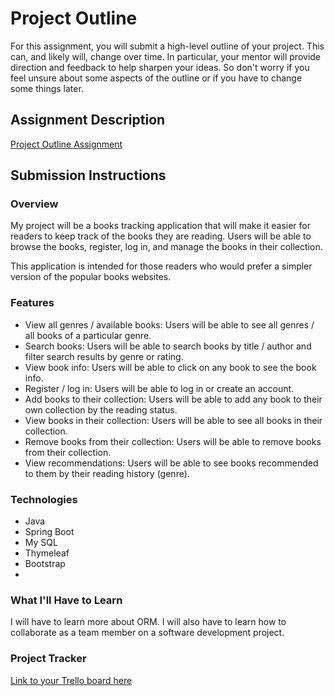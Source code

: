 # Project Outline
For this assignment, you will submit a high-level outline of your project. This can, and likely will, change over time. In particular, your mentor will provide direction and feedback to help sharpen your ideas. So don't worry if you feel unsure about some aspects of the outline or if you have to change some things later.

## Assignment Description
[Project Outline Assignment](https://education.launchcode.org/liftoff/modules/assignments/project-outline)

## Submission Instructions

### Overview

My project will be a books tracking application that will make it easier for readers to keep track of the books they are reading. Users will be able to browse the books, register, log in, and manage the books in their collection.

This application is intended for those readers who would prefer a simpler version of the popular books websites.

### Features

* View all genres / available books: Users will be able to see all genres / all books of a particular genre.
* Search books: Users will be able to search books by title / author and filter search results by genre or rating.
* View book info: Users will be able to click on any book to see the book info.
* Register / log in: Users will be able to log in or create an account.
* Add books to their collection: Users will be able to add any book to their own collection by the reading status.
* View books in their collection: Users will be able to see all books in their collection.
* Remove books from their collection: Users will be able to remove books from their collection.
* View recommendations: Users will be able to see books recommended to them by their reading history (genre).

### Technologies

* Java
* Spring Boot
* My SQL
* Thymeleaf
* Bootstrap
* 
### What I'll Have to Learn

I will have to learn more about ORM. I will also have to learn how to collaborate as a team member on a software development project.

### Project Tracker

[Link to your Trello board here](https://trello.com/b/p22hlp8B/lc-board)
